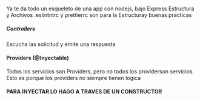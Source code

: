 ####
Ya te da todo un esqueleto de una app con nodejs, bajo Express
Estructura y Archivos
.eslintntrc y prettierrc son para la Estructuray buenas practicas 
##### Controllers
Escucha las solicitud y emite una respuesta

#### Providers (@Inyectable)
Todos los servicios son Providers, pero no todos los providerson servicios
Esto es porque los providers no siempre tienen logica
#### PARA INYECTAR LO HAGO A TRAVES DE UN CONSTRUCTOR
